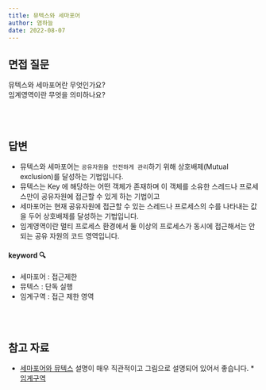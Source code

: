 ```yaml
---
title: 뮤텍스와 세마포어
author: 염하늘
date: 2022-08-07
---
```


## 면접 질문

뮤텍스와 세마포어란 무엇인가요?<br/>
임계영역이란 무엇을 의미하나요?<br/>

<br>
<br />

## 답변
* 뮤텍스와 세마포어는 `공유자원을 안전하게 관리`하기 위해 상호배제(Mutual exclusion)를 달성하는 기법입니다.
* 뮤텍스는 Key 에 해당하는 어떤 객체가 존재하며 이 객체를 소유한 스레드나 프로세스만이 공유자원에 접근할 수 있게 하는 기법이고
* 세마포어는 현재 공유자원에 접근할 수 있는 스레드나 프로세스의 수를 나타내는 값을 두어 상호배제를 달성하는 기법입니다.
* 임계영역이란 멀티 프로세스 환경에서 둘 이상의 프로세스가 동시에 접근해서는 안되는 공유 자원의 코드 영역입니다.



#### keyword 🔍
* 세마포어 : 접근제한<br/>
* 뮤텍스 : 단독 실행<br/>
* 임계구역 : 접근 제한 영역

<br>
<br />


## 참고 자료

* [세마포어와 뮤텍스](https://worthpreading.tistory.com/90)
설명이 매우 직관적이고 그림으로 설명되어 있어서 좋습니다.
*[임계구역](https://dduddublog.tistory.com/25)